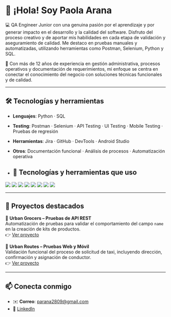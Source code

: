 # 👋 ¡Hola! Soy Paola Arana

💻 QA Engineer Junior con una genuina pasión por el aprendizaje y por generar impacto en el desarrollo y la calidad del software. Disfruto del proceso creativo y de aportar mis habilidades en cada etapa de validación y aseguramiento de calidad. Me destaco en pruebas manuales y automatizadas, utilizando herramientas como Postman, Selenium, Python y SQL.

🎯 Con más de 12 años de experiencia en gestión administrativa, procesos operativos y documentación de requerimientos, mi enfoque se centra en conectar el conocimiento del negocio con soluciones técnicas funcionales y de calidad.

---

## 🛠️ Tecnologías y herramientas

- **Lenguajes**: Python · SQL 
- **Testing**: Postman · Selenium · API Testing · UI Testing · Mobile Testing · Pruebas de regresión
- **Herramientas**: Jira · GitHub · DevTools · Android Studio
- **Otros**: Documentación funcional · Análisis de procesos · Automatización operativa

- ## 🧪 Tecnologías y herramientas que uso

<p>
  <img src="https://img.shields.io/badge/Postman-FF6C37?style=for-the-badge&logo=postman&logoColor=white" />
  <img src="https://img.shields.io/badge/Selenium-43B02A?style=for-the-badge&logo=selenium&logoColor=white" />
  <img src="https://img.shields.io/badge/Python-3776AB?style=for-the-badge&logo=python&logoColor=white" />
  <img src="https://img.shields.io/badge/SQL-003B57?style=for-the-badge&logo=postgresql&logoColor=white" />
  <img src="https://img.shields.io/badge/Jira-0052CC?style=for-the-badge&logo=jira&logoColor=white" />
  <img src="https://img.shields.io/badge/GitHub-181717?style=for-the-badge&logo=github&logoColor=white" />
  <img src="https://img.shields.io/badge/DevTools-FF9800?style=for-the-badge&logo=googlechrome&logoColor=white" />
  <img src="https://img.shields.io/badge/Android_Studio-3DDC84?style=for-the-badge&logo=android-studio&logoColor=white" />
</p>

---

## 📂 Proyectos destacados

🔗 **Urban Grocers – Pruebas de API REST**  
Automatización de pruebas para validar el comportamiento del campo `name` en la creación de kits de productos.  
👉 [Ver proyecto](https://github.com/parana2809/qa-project-Urban-Grocers-app-es)

🚕 **Urban Routes – Pruebas Web y Móvil**  
Validación funcional del proceso de solicitud de taxi, incluyendo dirección, confirmación y asignación de conductor.  
👉 [Ver proyecto](https://github.com/parana2809/qa-project-Urban-Routes-es)

---

## 📫 Conecta conmigo

- ✉️ **Correo**: parana2809@gmail.com  
- 💼 [LinkedIn](https://www.linkedin.com/in/yeny-paolaarana-rodriguez/)
  
